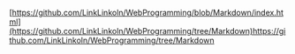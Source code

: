 [https://github.com/LinkLinkoln/WebProgramming/blob/Markdown/index.html](https://github.com/LinkLinkoln/WebProgramming/tree/Markdown)https://github.com/LinkLinkoln/WebProgramming/tree/Markdown
